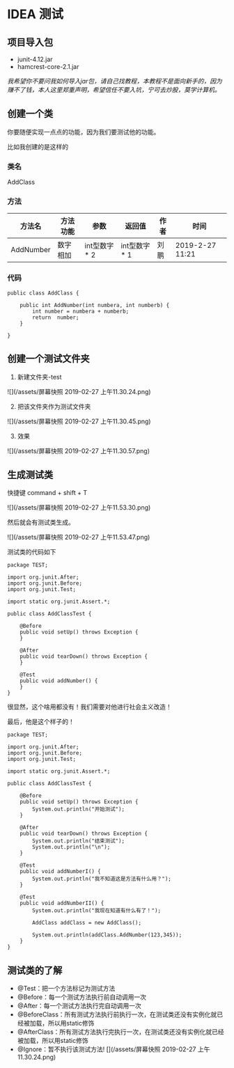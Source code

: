 # IDEA 测试

## 项目导入包

* junit-4.12.jar
* hamcrest-core-2.1.jar

*我希望你不要问我如何导入jar包，请自己找教程，本教程不是面向新手的，因为赚不了钱，本人这里郑重声明，希望信任不要入坑，宁可去炒股，莫学计算机。*

## 创建一个类

你要随便实现一点点的功能，因为我们要测试他的功能。

比如我创建的是这样的

### 类名

AddClass

### 方法

|  方法名 | 方法功能 | 参数 | 返回值 | 作者 | 时间 |
| --- | --- | --- | --- | --- | --- |
| AddNumber | 数字相加 |  int型数字 * 2 | int型数字 * 1 | 刘鹏 | 2019-2-27 11:21 |


### 代码


```
public class AddClass {

    public int AddNumber(int numbera, int numberb) {
        int number = numbera + numberb;
        return  number;
    }
    
}
```


## 创建一个测试文件夹

1. 新建文件夹-test

![](/assets/屏幕快照 2019-02-27 上午11.30.24.png)

2. 把该文件夹作为测试文件夹

![](/assets/屏幕快照 2019-02-27 上午11.30.45.png)

3. 效果

![](/assets/屏幕快照 2019-02-27 上午11.30.57.png)

## 生成测试类

快捷键 command + shift + T

![](/assets/屏幕快照 2019-02-27 上午11.53.30.png)


然后就会有测试类生成。

![](/assets/屏幕快照 2019-02-27 上午11.53.47.png)


测试类的代码如下


```
package TEST;

import org.junit.After;
import org.junit.Before;
import org.junit.Test;

import static org.junit.Assert.*;

public class AddClassTest {

    @Before
    public void setUp() throws Exception {
    }

    @After
    public void tearDown() throws Exception {
    }

    @Test
    public void addNumber() {
    }
}
```

很显然，这个啥用都没有！我们需要对他进行社会主义改造！

最后，他是这个样子的！


```
package TEST;

import org.junit.After;
import org.junit.Before;
import org.junit.Test;

import static org.junit.Assert.*;

public class AddClassTest {

    @Before
    public void setUp() throws Exception {
        System.out.println("开始测试");
    }

    @After
    public void tearDown() throws Exception {
        System.out.println("结束测试");
        System.out.println("\n");
    }

    @Test
    public void addNumberI() {
        System.out.println("我不知道这是方法有什么用？");
    }

    @Test
    public void addNumberII() {
        System.out.println("我现在知道有什么有了！");

        AddClass addClass = new AddClass();

        System.out.println(addClass.AddNumber(123,345));
    }
}
```


## 测试类的了解

* @Test：把一个方法标记为测试方法
* @Before：每一个测试方法执行前自动调用一次
* @After：每一个测试方法执行完自动调用一次
* @BeforeClass：所有测试方法执行前执行一次，在测试类还没有实例化就已经被加载，所以用static修饰
* @AfterClass：所有测试方法执行完执行一次，在测试类还没有实例化就已经被加载，所以用static修饰
* @Ignore：暂不执行该测试方法!
[](/assets/屏幕快照 2019-02-27 上午11.30.24.png)